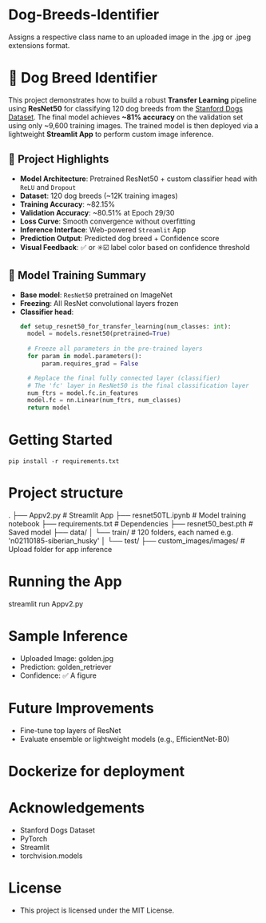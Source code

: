 # Dog-Breeds-Identifier
Assigns a respective class name to an uploaded image in the .jpg or .jpeg extensions format.

# 🐶 Dog Breed Identifier

This project demonstrates how to build a robust **Transfer Learning** pipeline using **ResNet50** for classifying 120 dog breeds from the [Stanford Dogs Dataset](http://vision.stanford.edu/aditya86/ImageNetDogs/). The final model achieves **~81% accuracy** on the validation set using only ~9,600 training images. The trained model is then deployed via a lightweight **Streamlit App** to perform custom image inference.

## 📌 Project Highlights

- **Model Architecture**: Pretrained ResNet50 + custom classifier head with `ReLU` and `Dropout`
- **Dataset**: 120 dog breeds (~12K training images)
- **Training Accuracy**: ~82.15%
- **Validation Accuracy**: ~80.51% at Epoch 29/30
- **Loss Curve**: Smooth convergence without overfitting
- **Inference Interface**: Web-powered `Streamlit` App
- **Prediction Output**: Predicted dog breed + Confidence score
- **Visual Feedback**: ✅ or ✳️☑️ label color based on confidence threshold

## 🧠 Model Training Summary

- **Base model**: `ResNet50` pretrained on ImageNet
- **Freezing**: All ResNet convolutional layers frozen
- **Classifier head**:
  ```python
  def setup_resnet50_for_transfer_learning(num_classes: int):
    model = models.resnet50(pretrained=True)
    
    # Freeze all parameters in the pre-trained layers
    for param in model.parameters():
        param.requires_grad = False

    # Replace the final fully connected layer (classifier)
    # The 'fc' layer in ResNet50 is the final classification layer
    num_ftrs = model.fc.in_features
    model.fc = nn.Linear(num_ftrs, num_classes)
    return model

# Getting Started

` pip install -r requirements.txt
`
# Project structure
.
├── Appv2.py                # Streamlit App
├── resnet50TL.ipynb        # Model training notebook
├── requirements.txt        # Dependencies
├── resnet50_best.pth       # Saved model
├── data/
│   └── train/              # 120 folders, each named e.g. 'n02110185-siberian_husky'
│   └── test/
├── custom_images/images/   # Upload folder for app inference

# Running the App
streamlit run Appv2.py

# Sample Inference

* Uploaded Image: golden.jpg
* Prediction: golden_retriever
* Confidence: ✅ A figure

# Future Improvements
* Fine-tune top layers of ResNet
* Evaluate ensemble or lightweight models (e.g., EfficientNet-B0)

# Dockerize for deployment

# Acknowledgements
* Stanford Dogs Dataset
* PyTorch
* Streamlit
* torchvision.models

# License
* This project is licensed under the MIT License.

